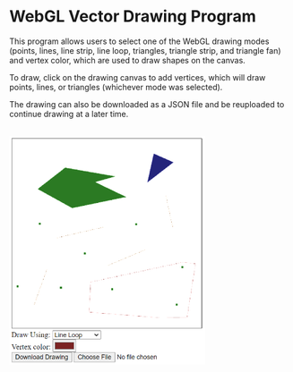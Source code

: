 # WebGL Vector Drawing Program

This program allows users to select one of the WebGL drawing modes (points, lines, line strip, line loop, triangles, triangle strip, and triangle fan) and vertex color, which are used to draw shapes on the canvas.

To draw, click on the drawing canvas to add vertices, which will draw points, lines, or triangles (whichever mode was selected).

The drawing can also be downloaded as a JSON file and be reuploaded to continue drawing at a later time.

<br>
<img src="img/vector-drawing.png" alt="" width="350">